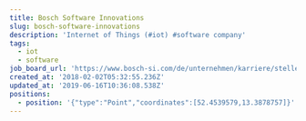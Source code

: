 ```yaml
---
title: Bosch Software Innovations
slug: bosch-software-innovations
description: 'Internet of Things (#iot) #software company'
tags:
  - iot
  - software
job_board_url: 'https://www.bosch-si.com/de/unternehmen/karriere/stellen/angebote.html'
created_at: '2018-02-02T05:32:55.236Z'
updated_at: '2019-06-16T10:36:08.538Z'
positions:
  - position: '{"type":"Point","coordinates":[52.4539579,13.3878757]}'
---
```


